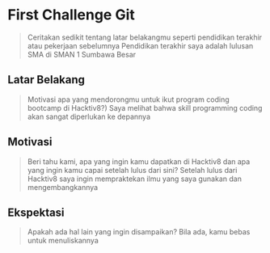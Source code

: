 # First Challenge Git

> Ceritakan sedikit tentang latar belakangmu seperti pendidikan terakhir atau pekerjaan sebelumnya
Pendidikan terakhir saya adalah lulusan SMA di SMAN 1 Sumbawa Besar
## Latar Belakang

> Motivasi apa yang mendorongmu untuk ikut program coding bootcamp di Hacktiv8?)
Saya melihat bahwa skill programming coding akan sangat diperlukan ke depannya
## Motivasi

> Beri tahu kami, apa yang ingin kamu dapatkan di Hacktiv8 dan apa yang ingin kamu capai setelah lulus dari sini?
Setelah lulus dari Hacktiv8 saya ingin mempraktekan ilmu yang saya gunakan dan mengembangkannya
## Ekspektasi

> Apakah ada hal lain yang ingin disampaikan? Bila ada, kamu bebas untuk menuliskannya
